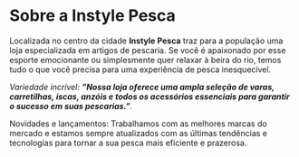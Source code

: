 <!DOCTYPE html>
<html lang=”pt-br”>
<head>
<meta charset=”UTF-8”>
<title>Instyle Pesca</title>

</head>
<body>


<h1 style=”text-align:center “>Sobre a Instyle Pesca</h1>

<p style=”text-align :center“>Localizada no centro da cidade <strong>Instyle Pesca</strong> traz para a população uma loja especializada em artigos de pescaria. Se você é apaixonado por esse esporte emocionante ou simplesmente quer relaxar à beira do rio, temos tudo o que você precisa para uma experiência de pesca inesquecível.</p>

<p style=”font-size: 20px; text-align :center“><em>Variedade incrível: <strong>”Nossa loja oferece uma ampla seleção de varas, carretilhas, iscas, anzóis e todos os acessórios essenciais para garantir o sucesso em suas pescarias.”</strong>.</em></p>

<p style=”text-align :center“>Novidades e lançamentos: Trabalhamos com as melhores marcas do mercado e estamos sempre atualizados com as últimas tendências e tecnologias para tornar a sua pesca mais eficiente e prazerosa.</p>

</body>

</html>



